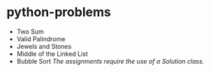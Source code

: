 # python-problems

- Two Sum
- Valid Palindrome
- Jewels and Stones 
- Middle of the Linked List
- Bubble Sort
*The assignments require the use of a Solution class.*
